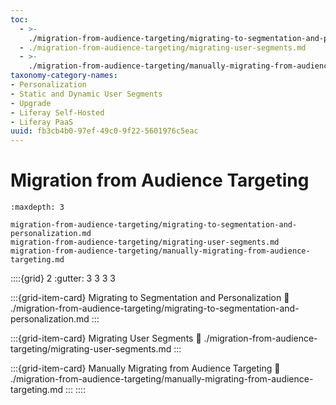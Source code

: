```yaml
---
toc:
  - >-
    ./migration-from-audience-targeting/migrating-to-segmentation-and-personalization.md
  - ./migration-from-audience-targeting/migrating-user-segments.md
  - >-
    ./migration-from-audience-targeting/manually-migrating-from-audience-targeting.md
taxonomy-category-names:
- Personalization
- Static and Dynamic User Segments
- Upgrade
- Liferay Self-Hosted
- Liferay PaaS
uuid: fb3cb4b0-97ef-49c0-9f22-5601976c5eac
---
```

# Migration from Audience Targeting

```{toctree}
:maxdepth: 3

migration-from-audience-targeting/migrating-to-segmentation-and-personalization.md
migration-from-audience-targeting/migrating-user-segments.md
migration-from-audience-targeting/manually-migrating-from-audience-targeting.md
```

::::{grid} 2
:gutter: 3 3 3 3

:::{grid-item-card} Migrating to Segmentation and Personalization
:link: ./migration-from-audience-targeting/migrating-to-segmentation-and-personalization.md
:::

:::{grid-item-card} Migrating User Segments
:link: ./migration-from-audience-targeting/migrating-user-segments.md
:::

:::{grid-item-card} Manually Migrating from Audience Targeting
:link: ./migration-from-audience-targeting/manually-migrating-from-audience-targeting.md
:::
::::
